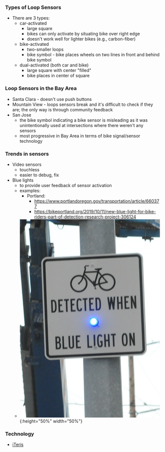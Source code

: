 
### Types of Loop Sensors
- There are 3 types:
   - car-activated
      - large square
      - bikes can only activate by situating bike over right edge
      - doesn't work well for lighter bikes (e.g., carbon-fiber)
   - bike-activated
      - two-smaller loops
      - bike symbol - bike places wheels on two lines in front and behind bike symbol
   - dual-activated (both car and bike)
      - large square with center "filled"
      - bike places in center of square

### Loop Sensors in the Bay Area
- Santa Clara - doesn't use push buttons
- Mountain View - loops sensors break and it's difficult to check if they are; the only way is through community feedback
- San Jose 
   - the bike symbol indicating a bike sensor is misleading as it was unintentionally used at intersections where there weren't any sensors
   - most progressive in Bay Area in terms of bike signal/sensor technology

### Trends in sensors
- Video sensors
   - touchless
   - easier to debug, fix
- Blue lights 
   - to provide user feedback of sensor activation
   - examples:
      - Portland: 
           - https://www.portlandoregon.gov/transportation/article/660377
           - https://bikeportland.org/2019/10/11/new-blue-light-for-bike-riders-part-of-detection-research-project-306124
   - ![Blue lights](../images/blue_light_detection_image.png){:height="50%" width="50%"}


### Technology
- [iTeris](https://www.iteris.com/products/pedestrian-and-cyclist/smartcycle)
